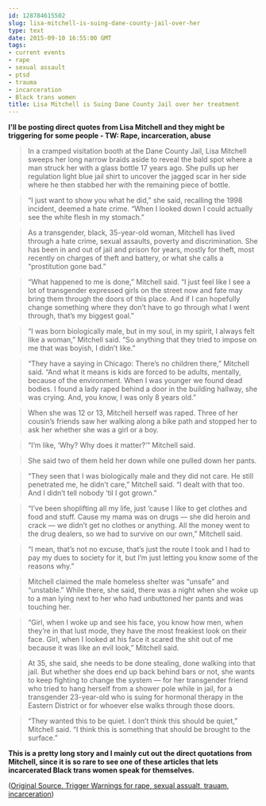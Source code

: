 ```yaml
---
id: 128784615502
slug: lisa-mitchell-is-suing-dane-county-jail-over-her
type: text
date: 2015-09-10 16:55:00 GMT
tags:
- current events
- rape
- sexual assault
- ptsd
- trauma
- incarceration
- Black trans women
title: Lisa Mitchell is Suing Dane County Jail over her treatment
---
```

**I'll be posting direct quotes from Lisa Mitchell and they might be triggering for some people - TW: Rape, incarceration, abuse**

> In a cramped visitation booth at the Dane County Jail, Lisa Mitchell sweeps her long narrow braids aside to reveal the bald spot where a man struck her with a glass bottle 17 years ago. She pulls up her regulation light blue jail shirt to uncover the jagged scar in her side where he then stabbed her with the remaining piece of bottle.

> “I just want to show you what he did,” she said, recalling the 1998 incident, deemed a hate crime. “When I looked down I could actually see the white flesh in my stomach.”

> As a transgender, black, 35-year-old woman, Mitchell has lived through a hate crime, sexual assaults, poverty and discrimination. She has been in and out of jail and prison for years, mostly for theft, most recently on charges of theft and battery, or what she calls a “prostitution gone bad.”

> “What happened to me is done,” Mitchell said. “I just feel like I see a lot of transgender expressed girls on the street now and fate may bring them through the doors of this place. And if I can hopefully change something where they don’t have to go through what I went through, that’s my biggest goal.”

> “I was born biologically male, but in my soul, in my spirit, I always felt like a woman,” Mitchell said. “So anything that they tried to impose on me that was boyish, I didn’t like.”

> “They have a saying in Chicago: There’s no children there,” Mitchell said. “And what it means is kids are forced to be adults, mentally, because of the environment. When I was younger we found dead bodies. I found a lady raped behind a door in the building hallway, she was crying. And, you know, I was only 8 years old.”

> When she was 12 or 13, Mitchell herself was raped. Three of her cousin’s friends saw her walking along a bike path and stopped her to ask her whether she was a girl or a boy.

> “I’m like, ‘Why? Why does it matter?’” Mitchell said.

> She said two of them held her down while one pulled down her pants.

> “They seen that I was biologically male and they did not care. He still penetrated me, he didn’t care,” Mitchell said. “I dealt with that too. And I didn’t tell nobody ‘til I got grown.”

> “I’ve been shoplifting all my life, just ‘cause I like to get clothes and food and stuff. Cause my mama was on drugs — she did heroin and crack — we didn’t get no clothes or anything. All the money went to the drug dealers, so we had to survive on our own,” Mitchell said.

> “I mean, that’s not no excuse, that’s just the route I took and I had to pay my dues to society for it, but I’m just letting you know some of the reasons why.”

> Mitchell claimed the male homeless shelter was “unsafe” and “unstable.” While there, she said, there was a night when she woke up to a man lying next to her who had unbuttoned her pants and was touching her.

> “Girl, when I woke up and see his face, you know how men, when they’re in that lust mode, they have the most freakiest look on their face. Girl, when I looked at his face it scared the shit out of me because it was like an evil look,” Mitchell said.

> At 35, she said, she needs to be done stealing, done walking into that jail. But whether she does end up back behind bars or not, she wants to keep fighting to change the system — for her transgender friend who tried to hang herself from a shower pole while in jail, for a transgender 23-year-old who is suing for hormonal therapy in the Eastern District or for whoever else walks through those doors.

> “They wanted this to be quiet. I don’t think this should be quiet,” Mitchell said. “I think this is something that should be brought to the surface.”

**This is a pretty long story and I mainly cut out the direct quotations from Mitchell, since it is so rare to see one of these articles that lets incarcerated Black trans women speak for themselves.**

([Original Source. Trigger Warnings for rape, sexual assualt, trauam, incarceration][1])

[1]: http://host.madison.com/news/local/crime-and-courts/they-wanted-this-to-be-quiet-a-transgender-inmate-in/article_e3fe95bf-f67e-5017-a1c6-96013ad65602.html